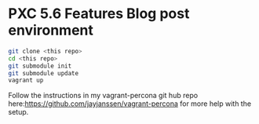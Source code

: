 PXC 5.6 Features Blog post environment
===============

```bash
git clone <this repo>
cd <this repo>
git submodule init
git submodule update
vagrant up
```


Follow the instructions in my vagrant-percona git hub repo here:https://github.com/jayjanssen/vagrant-percona for more help with the setup.

